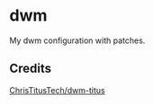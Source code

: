 # dwm
My dwm configuration with patches.

## Credits
[ChrisTitusTech/dwm-titus](https://github.com/ChrisTitusTech/dwm-titus)
